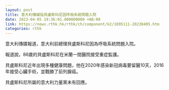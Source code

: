 ```yaml
---
layout: post
title: 意大利傳媒指貝盧斯科尼因呼吸系統問題入院
date: 2023-04-05 19:36:01.000000000 +08:00
link: https://news.rthk.hk/rthk/ch/component/k2/1695111-20230405.htm
categories: rthk
---
```


意大利傳媒報道，意大利前總理貝盧斯科尼因為呼吸系統問題入院。

報道說，86歲的貝盧斯科尼在米蘭一間醫院接受重症監護。

貝盧斯科尼近年出現多種健康問題，他在2020年感染新冠病毒要留醫10天，2016年接受心臟手術，並戰勝了前列腺癌。

貝盧斯科尼所屬的意大利力量黨未有回應。
